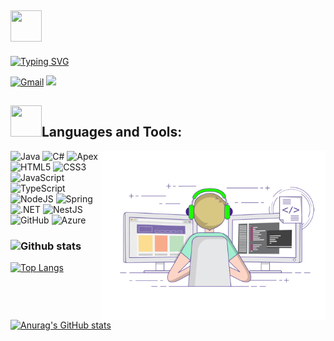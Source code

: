 ## <img src="https://raw.githubusercontent.com/nixin72/nixin72/master/wave.gif" width="50px" height="50px"></img>
[![Typing SVG](https://readme-typing-svg.herokuapp.com?color=%2336BCF7&lines=Hello+there!+I'm+Huynh+Vo+Tan+Phuoc)](https://git.io/typing-svg)

[![Gmail](https://img.shields.io/twitter/url?label=Gmail&logo=gmail&url=https://gmail.com)](mailto:huynhphuoc2468@gmail.com)
![](https://komarev.com/ghpvc/?username=tptanphuoc)

## <img src="https://media2.giphy.com/media/QssGEmpkyEOhBCb7e1/giphy.gif?cid=ecf05e47a0n3gi1bfqntqmob8g9aid1oyj2wr3ds3mg700bl&rid=giphy.gif" width="50px" height="50px">Languages and Tools:


<img align="right" alt="GIF" src="https://raw.githubusercontent.com/tptanphuoc/tptanphuoc/main/coding.gif" width="360px"/>


![Java](https://img.shields.io/badge/java-%23ED8B00.svg?style=for-the-badge&logo=java&logoColor=white)
![C#](https://img.shields.io/badge/c%23-%23239120.svg?style=for-the-badge&logo=c-sharp&logoColor=white)
![Apex](https://img.shields.io/badge/apex-%230072C6.svg?style=for-the-badge&logo=apexs&logoColor=white)
![HTML5](https://img.shields.io/badge/html5-%23E34F26.svg?style=for-the-badge&logo=html5&logoColor=white)
![CSS3](https://img.shields.io/badge/css3-%231572B6.svg?style=for-the-badge&logo=css3&logoColor=white)
![JavaScript](https://img.shields.io/badge/JavaScript-F7DF1E?style=for-the-badge&logo=javascript&logoColor=black)
![TypeScript](https://img.shields.io/badge/TypeScript-007ACC?style=for-the-badge&logo=typescript&logoColor=white)
![NodeJS](https://img.shields.io/badge/node.js-6DA55F?style=for-the-badge&logo=node.js&logoColor=white)
![Spring](https://img.shields.io/badge/spring-%236DB33F.svg?style=for-the-badge&logo=spring&logoColor=white)
![.NET](https://img.shields.io/badge/.NET-5C2D91?style=for-the-badge&logo=.net&logoColor=white)
![NestJS](https://img.shields.io/badge/nestjs-%23E0234E.svg?style=for-the-badge&logo=nestjs&logoColor=white)
![GitHub](https://img.shields.io/badge/github-%23121011.svg?style=for-the-badge&logo=github&logoColor=white)
![Azure](https://img.shields.io/badge/azure-%230072C6.svg?style=for-the-badge&logo=azure-devops&logoColor=white)

<h3 align="left"><img src="https://media0.giphy.com/media/f6ytzUt63xVLDDzONe/giphy.gif" width="32">Github stats</h3>


[![Top Langs](https://github-readme-stats.vercel.app/api/top-langs/?username=tptanphuoc)](https://github.com/anuraghazra/github-readme-stats)


[![Anurag's GitHub stats](https://github-readme-stats.vercel.app/api?username=tptanphuoc)](https://github.com/anuraghazra/github-readme-stats)
